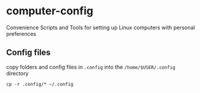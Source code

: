 # computer-config
Convenience Scripts and Tools for setting up Linux computers with personal preferences

## Config files

copy folders and config files in `.config` into the `/home/$USER/.config` directory 

`cp -r .config/* ~/.config`